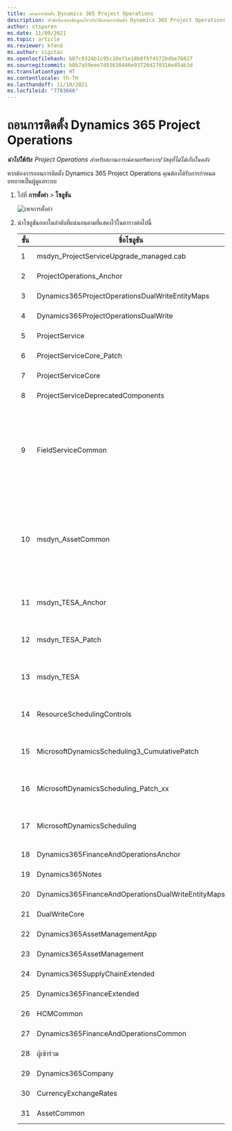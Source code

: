 ```yaml
---
title: ถอนการติดตั้ง Dynamics 365 Project Operations
description: หัวข้อนี้แสดงข้อมูลเกี่ยวกับวิธีถอนการติดตั้ง Dynamics 365 Project Operations
author: stsporen
ms.date: 11/09/2021
ms.topic: article
ms.reviewer: kfend
ms.author: sigitac
ms.openlocfilehash: b87c9324b1c95c10ef1e18b0fbf4572bdbe76827
ms.sourcegitcommit: b8b7a59eee7d93638446e93726d270316e45ab3d
ms.translationtype: HT
ms.contentlocale: th-TH
ms.lasthandoff: 11/10/2021
ms.locfileid: "7783666"
---
```

# <a name="uninstall-dynamics-365-project-operations"></a>ถอนการติดตั้ง Dynamics 365 Project Operations 

_**นำไปใช้กับ:** Project Operations สำหรับสถานการณ์ตามทรัพยากร/วัสดุที่ไม่ได้เก็บในคลัง_

หากต้องการถอนการติดตั้ง Dynamics 365 Project Operations คุณต้องได้รับการกำหนดบทบาทเป็นผู้ดูแลระบบ

1. ไปที่ **การตั้งค่า** > **โซลูชัน**

    ![เพจการตั้งค่า](./media/uninstall-proj-ops-solutions.png)
  
2. นำโซลูชันออกในลำดับที่แน่นอนตามที่แสดงไว้ในตารางต่อไปนี้ 

    | ขั้น | ชื่อโซลูชัน                                    | หมายเหตุ                                                                                         |
    |------|----------------------------------------------------|----------------------------------------------------------------------------------------------|
    | 1 | msdyn_ProjectServiceUpgrade_managed.cab            | หากไม่พบ ให้ข้ามโซลูชันนี้                                                            |
    | 2 | ProjectOperations_Anchor                           | หากไม่พบ ให้ข้ามโซลูชันนี้                                                            |
    | 3 | Dynamics365ProjectOperationsDualWriteEntityMaps    | หากไม่พบ ให้ข้ามโซลูชันนี้                                                            |
    | 4 | Dynamics365ProjectOperationsDualWrite              | หากไม่พบ ให้ข้ามโซลูชันนี้                                                            |
    | 5 | ProjectService                                     | ไม่มีหมายเหตุเพิ่มเติม                                                                         |
    | 6 | ProjectServiceCore_Patch                           | ไม่มีหมายเหตุเพิ่มเติม                                                                         |
    | 7 | ProjectServiceCore                                 | ไม่มีหมายเหตุเพิ่มเติม                                                                         |
    | 8 | ProjectServiceDeprecatedComponents                 | หากไม่พบ ให้ข้ามโซลูชันนี้                                                            |
    | 9 | FieldServiceCommon                                 | จำเป็นสำหรับการรวมแบบสองทิศทางด้วย Dynamics 365 Finance หรือ Dynamics 365 Supply Chain Management   |
    | 10 | msdyn_AssetCommon                                  | จำเป็นสำหรับการรวมแบบสองทิศทางด้วย Dynamics 365 Finance หรือ Dynamics 365 Supply Chain Management   |
    | 11 | msdyn_TESA_Anchor                                  | จำเป็นสำหรับ Dynamics 365 Field Service                                                     |
    | 12 | msdyn_TESA_Patch                                   | จำเป็นสำหรับ Dynamics 365 Field Service                                                     |
    | 13 | msdyn_TESA                                         | จำเป็นสำหรับ Dynamics 365 Field Service                                                     |
    | 14 | ResourceSchedulingControls                         | จำเป็นสำหรับ Dynamics 365 Field Service                                                     |
    | 15 | MicrosoftDynamicsScheduling3_CumulativePatch       | จำเป็นสำหรับ Dynamics 365 Field Service                                                     |
    | 16 | MicrosoftDynamicsScheduling_Patch_xx               | จำเป็นสำหรับ Dynamics 365 Field Service                                                     |
    | 17 | MicrosoftDynamicsScheduling                        | จำเป็นสำหรับ Dynamics 365 Field Service                                                     |
    | 18 | Dynamics365FinanceAndOperationsAnchor              | หากไม่พบ ให้ข้ามโซลูชันนี้                                                            |
    | 19 | Dynamics365Notes                                   | หากไม่พบ ให้ข้ามโซลูชันนี้                                                            |
    | 20 | Dynamics365FinanceAndOperationsDualWriteEntityMaps | หากไม่พบ ให้ข้ามโซลูชันนี้                                                            |
    | 21 | DualWriteCore                                      | หากไม่พบ ให้ข้ามโซลูชันนี้                                                            |
    | 22 | Dynamics365AssetManagementApp                      | หากไม่พบ ให้ข้ามโซลูชันนี้                                                            |
    | 23 | Dynamics365AssetManagement                         | หากไม่พบ ให้ข้ามโซลูชันนี้                                                            |
    | 24 | Dynamics365SupplyChainExtended                     | หากไม่พบ ให้ข้ามโซลูชันนี้                                                            |
    | 25 | Dynamics365FinanceExtended                         | หากไม่พบ ให้ข้ามโซลูชันนี้                                                            |
    | 26 | HCMCommon                                          | หากไม่พบ ให้ข้ามโซลูชันนี้                                                            |
    | 27 | Dynamics365FinanceAndOperationsCommon              | หากไม่พบ ให้ข้ามโซลูชันนี้                                                            |
    | 28 | ผู้เข้าร่วม                                              | หากไม่พบ ให้ข้ามโซลูชันนี้                                                            |
    | 29 | Dynamics365Company                                 | หากไม่พบ ให้ข้ามโซลูชันนี้                                                            |
    | 30 | CurrencyExchangeRates                              | หากไม่พบ ให้ข้ามโซลูชันนี้                                                            |
    | 31 | AssetCommon                                        | หากไม่พบ ให้ข้ามโซลูชันนี้                                                            |

